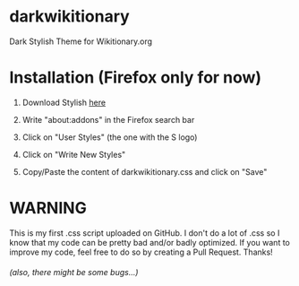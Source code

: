 # darkwikitionary
Dark Stylish Theme for Wikitionary.org

# Installation (Firefox only for now)

1. Download Stylish [here](https://addons.mozilla.org/en-US/firefox/addon/stylish/)

2. Write "about:addons" in the Firefox search bar

3. Click on "User Styles" (the one with the S logo)

4. Click on "Write New Styles"

5. Copy/Paste the content of darkwikitionary.css and click on "Save"

# WARNING

This is my first .css script uploaded on GitHub. I don't do a lot of .css so I know that my code can be pretty bad and/or badly optimized. If you want to improve my code, feel free to do so by creating a Pull Request. Thanks! 
###### (also, there might be some bugs...)

